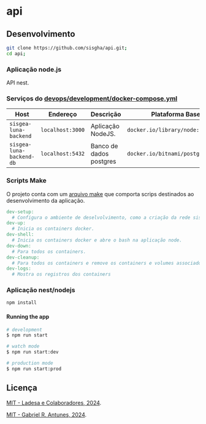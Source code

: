 # api

## Desenvolvimento

```sh
git clone https://github.com/sisgha/api.git;
cd api;
```

### Aplicação node.js

API nest.

### Serviços do [devops/development/docker-compose.yml](./devops/development/docker-compose.yml)

| Host                     | Endereço         | Descrição               | Plataforma Base                   |
| ------------------------ | ---------------- | ----------------------- | --------------------------------- |
| `sisgea-luna-backend`    | `localhost:3000` | Aplicação NodeJS.       | `docker.io/library/node:20`       |
| `sisgea-luna-backend-db` | `localhost:5432` | Banco de dados postgres | `docker.io/bitnami/postgresql:15` |

### Scripts Make

O projeto conta com um [arquivo make](./Makefile) que comporta scrips destinados ao desenvolvimento da aplicação.

```Makefile
dev-setup:
  # Configura o ambiente de deselvolvimento, como a criação da rede sisgea-net e os arquivos .env.
dev-up:
  # Inicia os containers docker.
dev-shell:
  # Inicia os containers docker e abre o bash na aplicação node.
dev-down:
  # Para todos os containers.
dev-cleanup:
  # Para todos os containers e remove os containers e volumes associados.
dev-logs:
  # Mostra os registros dos containers
```

### Aplicação nest/nodejs

```bash
npm install
```

#### Running the app

```bash
# development
$ npm run start

# watch mode
$ npm run start:dev

# production mode
$ npm run start:prod
```

## Licença

[MIT - Ladesa e Colaboradores, 2024](./LICENSE).

[MIT - Gabriel R. Antunes, 2024](./LICENSE).
